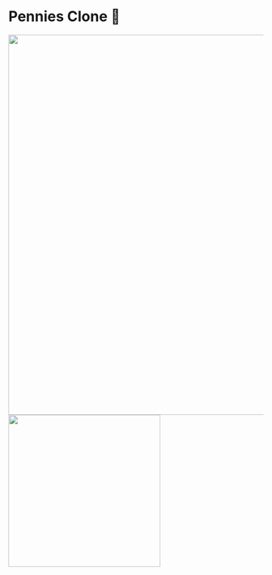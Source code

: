 # Pennies Clone 💸

<img src="https://github.com/jagadeesh-k-2802/static-site-clones/assets/63912668/723a04bd-884b-451e-a4e3-73006f0c8b5e" width="750" />
<img src="https://github.com/jagadeesh-k-2802/static-site-clones/assets/63912668/594a830c-26ac-41d7-96ba-0da139615dea" width="300" />
